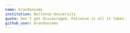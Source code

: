 ```yaml
---
name: brandonsams
institution: Bellevue University
quote: Don't get discouraged. Patience is all it takes.
github_user: brandonsams
---
```

